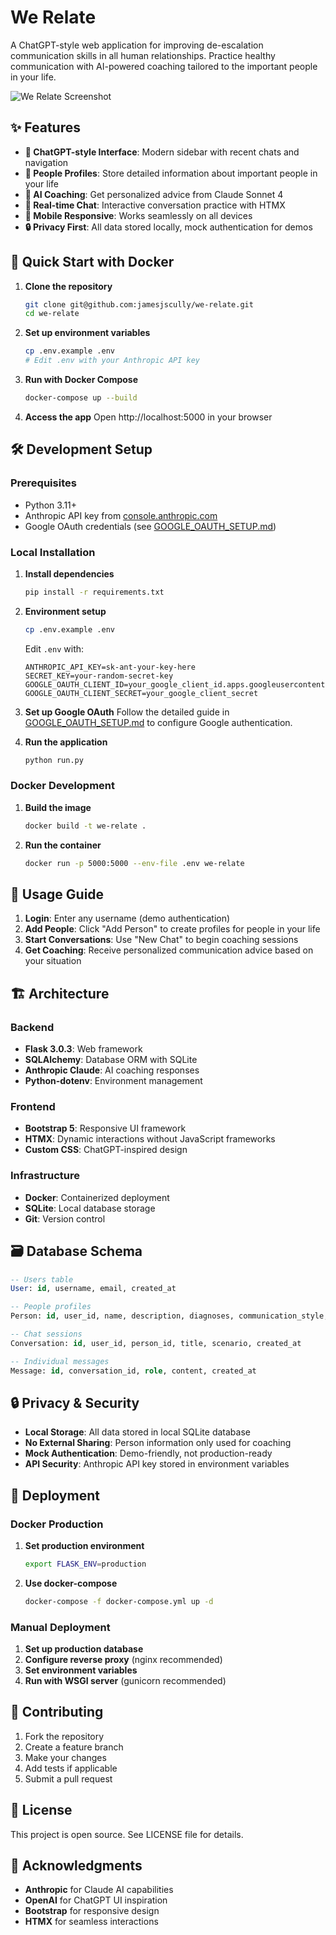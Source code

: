 # We Relate

A ChatGPT-style web application for improving de-escalation communication skills in all human relationships. Practice healthy communication with AI-powered coaching tailored to the important people in your life.

![We Relate Screenshot](https://via.placeholder.com/800x400/10b981/ffffff?text=We+Relate+Chat+Interface)

## ✨ Features

- **🎯 ChatGPT-style Interface**: Modern sidebar with recent chats and navigation
- **👥 People Profiles**: Store detailed information about important people in your life
- **🤖 AI Coaching**: Get personalized advice from Claude Sonnet 4
- **💬 Real-time Chat**: Interactive conversation practice with HTMX
- **📱 Mobile Responsive**: Works seamlessly on all devices
- **🔒 Privacy First**: All data stored locally, mock authentication for demos

## 🚀 Quick Start with Docker

1. **Clone the repository**
   ```bash
   git clone git@github.com:jamesjscully/we-relate.git
   cd we-relate
   ```

2. **Set up environment variables**
   ```bash
   cp .env.example .env
   # Edit .env with your Anthropic API key
   ```

3. **Run with Docker Compose**
   ```bash
   docker-compose up --build
   ```

4. **Access the app**
   Open http://localhost:5000 in your browser

## 🛠️ Development Setup

### Prerequisites
- Python 3.11+
- Anthropic API key from [console.anthropic.com](https://console.anthropic.com/)
- Google OAuth credentials (see [GOOGLE_OAUTH_SETUP.md](GOOGLE_OAUTH_SETUP.md))

### Local Installation

1. **Install dependencies**
   ```bash
   pip install -r requirements.txt
   ```

2. **Environment setup**
   ```bash
   cp .env.example .env
   ```
   
   Edit `.env` with:
   ```
   ANTHROPIC_API_KEY=sk-ant-your-key-here
   SECRET_KEY=your-random-secret-key
   GOOGLE_OAUTH_CLIENT_ID=your_google_client_id.apps.googleusercontent.com
   GOOGLE_OAUTH_CLIENT_SECRET=your_google_client_secret
   ```

3. **Set up Google OAuth**
   Follow the detailed guide in [GOOGLE_OAUTH_SETUP.md](GOOGLE_OAUTH_SETUP.md) to configure Google authentication.

4. **Run the application**
   ```bash
   python run.py
   ```

### Docker Development

1. **Build the image**
   ```bash
   docker build -t we-relate .
   ```

2. **Run the container**
   ```bash
   docker run -p 5000:5000 --env-file .env we-relate
   ```

## 📖 Usage Guide

1. **Login**: Enter any username (demo authentication)
2. **Add People**: Click "Add Person" to create profiles for people in your life
3. **Start Conversations**: Use "New Chat" to begin coaching sessions
4. **Get Coaching**: Receive personalized communication advice based on your situation

## 🏗️ Architecture

### Backend
- **Flask 3.0.3**: Web framework
- **SQLAlchemy**: Database ORM with SQLite
- **Anthropic Claude**: AI coaching responses
- **Python-dotenv**: Environment management

### Frontend
- **Bootstrap 5**: Responsive UI framework
- **HTMX**: Dynamic interactions without JavaScript frameworks
- **Custom CSS**: ChatGPT-inspired design

### Infrastructure
- **Docker**: Containerized deployment
- **SQLite**: Local database storage
- **Git**: Version control

## 🗃️ Database Schema

```sql
-- Users table
User: id, username, email, created_at

-- People profiles
Person: id, user_id, name, description, diagnoses, communication_style, triggers, created_at

-- Chat sessions
Conversation: id, user_id, person_id, title, scenario, created_at

-- Individual messages
Message: id, conversation_id, role, content, created_at
```

## 🔒 Privacy & Security

- **Local Storage**: All data stored in local SQLite database
- **No External Sharing**: Person information only used for coaching
- **Mock Authentication**: Demo-friendly, not production-ready
- **API Security**: Anthropic API key stored in environment variables

## 🚢 Deployment

### Docker Production

1. **Set production environment**
   ```bash
   export FLASK_ENV=production
   ```

2. **Use docker-compose**
   ```bash
   docker-compose -f docker-compose.yml up -d
   ```

### Manual Deployment

1. **Set up production database**
2. **Configure reverse proxy** (nginx recommended)
3. **Set environment variables**
4. **Run with WSGI server** (gunicorn recommended)

## 🤝 Contributing

1. Fork the repository
2. Create a feature branch
3. Make your changes
4. Add tests if applicable
5. Submit a pull request

## 📄 License

This project is open source. See LICENSE file for details.

## 🙏 Acknowledgments

- **Anthropic** for Claude AI capabilities
- **OpenAI** for ChatGPT UI inspiration
- **Bootstrap** for responsive design
- **HTMX** for seamless interactions